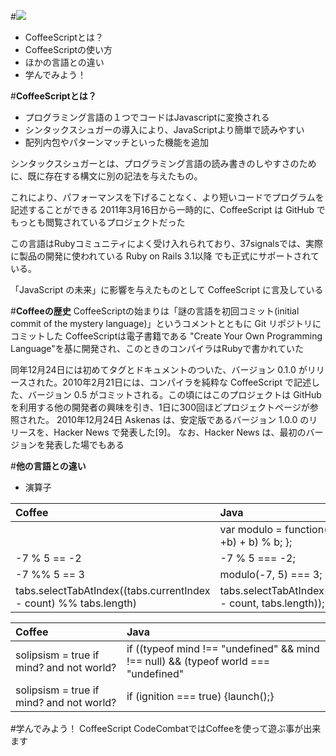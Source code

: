 
#<img src="http://coffeescript.org/documentation/images/logo.png">
- CoffeeScriptとは？
- CoffeeScriptの使い方
- ほかの言語との違い
- 学んでみよう！


#**CoffeeScriptとは？**
- プログラミング言語の１つでコードはJavascriptに変換される
- シンタックスシュガーの導入により、JavaScriptより簡単で読みやすい
- 配列内包やパターンマッチといった機能を追加

シンタックスシュガーとは、プログラミング言語の読み書きのしやすさのために、既に存在する構文に別の記法を与えたもの。 

これにより、パフォーマンスを下げることなく、より短いコードでプログラムを記述することができる 
2011年3月16日から一時的に、CoffeeScript は GitHub でもっとも閲覧されているプロジェクトだった

この言語はRubyコミュニティによく受け入れられており、37signalsでは、実際に製品の開発に使われている
Ruby on Rails 3.1以降 でも正式にサポートされている。

「JavaScript の未来」に影響を与えたものとして CoffeeScript に言及している

#**Coffeeの歴史**
CoffeeScriptの始まりは「謎の言語を初回コミット(initial commit of the mystery language)」というコメントとともに Git リポジトリにコミットした
CoffeeScriptは電子書籍である "Create Your Own Programming Language"を基に開発され、このときのコンパイラはRubyで書かれていた

同年12月24日には初めてタグとドキュメントのついた、バージョン 0.1.0 がリリースされた。2010年2月21日には、コンパイラを純粋な CoffeeScript で記述した、バージョン 0.5 がコミットされる。この頃にはこのプロジェクトは GitHub を利用する他の開発者の興味を引き、1日に300回ほどプロジェクトページが参照された。 2010年12月24日 Askenas は、安定版であるバージョン 1.0.0 のリリースを、Hacker News で発表した[9]。 なお、Hacker News は、最初のバージョンを発表した場でもある

#**他の言語との違い**
- 演算子

|Coffee                           |Java                               |
|:--------------------------------|:----------------------------------|
|                                 |var modulo = function(a, b) { return (+a % (b = +b) + b) % b; };|
|-7 % 5 == -2                     |-7 % 5 === -2;                     |
|-7 %% 5 == 3                     |modulo(-7, 5) === 3;               |
|tabs.selectTabAtIndex((tabs.currentIndex - count) %% tabs.length)|tabs.selectTabAtIndex(modulo(tabs.currentIndex - count, tabs.length));|

|Coffee                           |Java                               |
|:--------------------------------|:----------------------------------|
|solipsism = true if mind? and not world?|if ((typeof mind !== "undefined" && mind !== null) && (typeof world === "undefined" || world === null)) {solipsism = true;}|
|solipsism = true if mind? and not world?|if (ignition === true) {launch();}
#学んでみよう！
CoffeeScript
CodeCombatではCoffeeを使って遊ぶ事が出来ます
